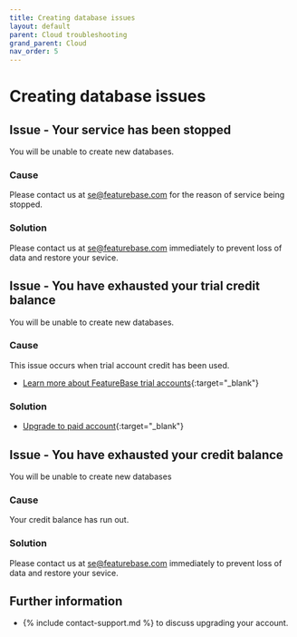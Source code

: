 ```yaml
---
title: Creating database issues
layout: default
parent: Cloud troubleshooting
grand_parent: Cloud
nav_order: 5
---
```


# Creating database issues

## Issue - Your service has been stopped

You will be unable to create new databases.

### Cause

Please contact us at [se@featurebase.com](mailto:se@featurebase.com)  for the reason of service being stopped.

### Solution

Please contact us at [se@featurebase.com](mailto:se@featurebase.com) immediately to prevent loss of data and restore your sevice.

## Issue - You have exhausted your trial credit balance

You will be unable to create new databases.

### Cause

This issue occurs when trial account credit has been used.

* [Learn more about FeatureBase trial accounts](https://www.featurebase.com/pricing){:target="_blank"}

### Solution

* [Upgrade to paid account](https://docs.featurebase.com/docs/cloud/cloud-org/cloud-org-upgrade-to-paid/){:target="_blank"}

## Issue - You have exhausted your credit balance

You will be unable to create new databases

### Cause

Your credit balance has run out.

### Solution

Please contact us at [se@featurebase.com](mailto:se@featurebase.com) immediately to prevent loss of data and restore your sevice.

## Further information

* {% include contact-support.md %} to discuss upgrading your account.